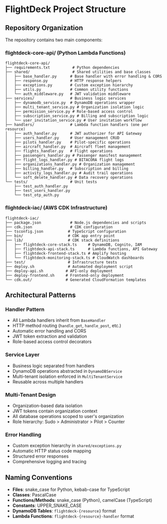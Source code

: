 # FlightDeck Project Structure

## Repository Organization
The repository contains two main components:

### flightdeck-core-api/ (Python Lambda Functions)
```
flightdeck-core-api/
├── requirements.txt          # Python dependencies
├── shared/                   # Shared utilities and base classes
│   ├── base_handler.py      # Base handler with error handling & CORS
│   ├── response.py          # HTTP response helpers
│   ├── exceptions.py        # Custom exception hierarchy
│   ├── utils.py             # Common utility functions
│   └── auth_middleware.py   # JWT validation middleware
├── services/                # Business logic services
│   ├── dynamodb_service.py  # DynamoDB operations wrapper
│   ├── multi_tenant_service.py # Organization isolation logic
│   ├── permission_service.py # Role-based access control
│   ├── subscription_service.py # Billing and subscription logic
│   └── user_invitation_service.py # User invitation workflow
├── handlers/                # Lambda function handlers (one per resource)
│   ├── auth_handler.py      # JWT authorizer for API Gateway
│   ├── users_handler.py     # User management CRUD
│   ├── pilots_handler.py    # Pilot-specific operations
│   ├── aircraft_handler.py  # Aircraft fleet management
│   ├── flights_handler.py   # Flight operations
│   ├── passengers_handler.py # Passenger manifest management
│   ├── flight_logs_handler.py # BITACORA flight logs
│   ├── organizations_handler.py # Organization management
│   ├── billing_handler.py   # Subscription and billing
│   ├── activity_logs_handler.py # Audit trail operations
│   └── soft_delete_handler.py # Data recovery operations
└── tests/                   # Unit tests
    ├── test_auth_handler.py
    ├── test_users_handler.py
    └── test_otp_auth.py
```

### flightdeck-iac/ (AWS CDK Infrastructure)
```
flightdeck-iac/
├── package.json             # Node.js dependencies and scripts
├── cdk.json                 # CDK configuration
├── tsconfig.json           # TypeScript configuration
├── bin/                    # CDK app entry point
├── lib/                    # CDK stack definitions
│   ├── flightdeck-core-stack.ts     # DynamoDB, Cognito, IAM
│   ├── flightdeck-api-stack.ts      # Lambda functions, API Gateway
│   ├── flightdeck-frontend-stack.ts # Amplify hosting
│   └── flightdeck-monitoring-stack.ts # CloudWatch dashboards
├── test/                   # Infrastructure tests
├── deploy.sh               # Automated deployment script
├── deploy-api.sh          # API-only deployment
├── deploy-frontend.sh     # Frontend-only deployment
└── cdk.out/               # Generated CloudFormation templates
```

## Architectural Patterns

### Handler Pattern
- All Lambda handlers inherit from `BaseHandler`
- HTTP method routing (`handle_get`, `handle_post`, etc.)
- Automatic error handling and CORS
- JWT token extraction and validation
- Role-based access control decorators

### Service Layer
- Business logic separated from handlers
- DynamoDB operations abstracted in `DynamoDBService`
- Multi-tenant isolation enforced in `MultiTenantService`
- Reusable across multiple handlers

### Multi-Tenant Design
- Organization-based data isolation
- JWT tokens contain organization context
- All database operations scoped to user's organization
- Role hierarchy: Sudo > Administrator > Pilot > Counter

### Error Handling
- Custom exception hierarchy in `shared/exceptions.py`
- Automatic HTTP status code mapping
- Structured error responses
- Comprehensive logging and tracing

## Naming Conventions
- **Files**: snake_case for Python, kebab-case for TypeScript
- **Classes**: PascalCase
- **Functions/Methods**: snake_case (Python), camelCase (TypeScript)
- **Constants**: UPPER_SNAKE_CASE
- **DynamoDB Tables**: `flightdeck-{resource}` format
- **Lambda Functions**: `flightdeck-{resource}-handler` format